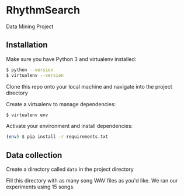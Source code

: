 # RhythmSearch
Data Mining Project

## Installation

Make sure you have Python 3 and virtualenv installed:

```sh
$ python --version
$ virtualenv --version
```

Clone this repo onto your local machine and navigate into the project directory

Create a virtualenv to manage dependencies:

```sh
$ virtualenv env
```

Activate your environment and install dependencies:

```sh
(env) $ pip install -r requirements.txt
```

## Data collection

Create a directory called ```data``` in the project directory

Fill this directory with as many song WAV files as you'd like. We ran our experiments using 15 songs.
